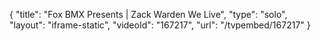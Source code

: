 {
    "title": "Fox BMX Presents | Zack Warden We Live",
    "type": "solo",
    "layout": "iframe-static",
    "videoId": "167217",
    "url": "\/tvpembed\/167217"
}